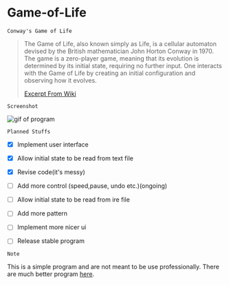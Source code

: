 # Game-of-Life
`Conway's Game of Life 
`

>The Game of Life, also known simply as Life, is a cellular automaton devised by the British mathematician John Horton Conway in 1970.
>The game is a zero-player game, meaning that its evolution is determined by its initial state, requiring no further input. One interacts with the Game of Life by creating an initial configuration and observing how it evolves.
>
>[Excerpt From Wiki](https://en.wikipedia.org/wiki/Conway%27s_Game_of_Life)

`Screenshot
`

![gif of program](https://imgur.com/0CRTpEK.gif)

`Planned Stuffs
`
- [x] Implement user interface
- [x] Allow initial state to be read from text file
- [x] Revise code(it's messy)
- [ ] Add more control (speed,pause, undo etc.)(ongoing)
- [ ] Allow initial state to be read from ire file
- [ ] Add more pattern
- [ ] Implement more nicer ui
- [ ] Release stable program


`Note`

This is a simple program and are not meant to be use professionally. There are much better program [here](https://sourceforge.net/projects/golly/).